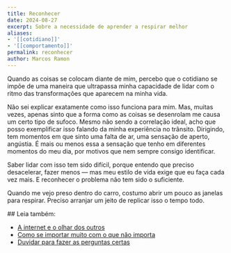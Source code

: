 ```yaml
---
title: Reconhecer
date: 2024-08-27
excerpt: Sobre a necessidade de aprender a respirar melhor
aliases:
- '[[cotidiano]]'
- '[[comportamento]]'
permalink: reconhecer
author: Marcos Ramon
---
```

Quando as coisas se colocam diante de mim, percebo que o cotidiano se impõe de uma maneira que ultrapassa minha capacidade de lidar com o ritmo das transformações que aparecem na minha vida.

Não sei explicar exatamente como isso funciona para mim. Mas, muitas vezes, apenas sinto que a forma como as coisas se desenrolam me causa um certo tipo de sufoco. Mesmo não sendo a correlação ideal, acho que posso exemplificar isso falando da minha experiência no trânsito. Dirigindo, tem momentos em que sinto uma falta de ar, uma sensação de aperto, angústia. É mais ou menos essa a sensação que tenho em diferentes momentos do meu dia, por motivos que nem sempre consigo identificar.

Saber lidar com isso tem sido difícil, porque entendo que preciso desacelerar, fazer menos — mas meu estilo de vida exige que eu faça cada vez mais. E reconhecer o problema não tem sido o suficiente. 

Quando me vejo preso dentro do carro, costumo abrir um pouco as janelas para respirar. Preciso arranjar um jeito de replicar isso o tempo todo.

<div class="leia-tambem" markdown="1">
## Leia também:

- <a href="/a-internet-e-o-olhar-dos-outros">A internet e o olhar dos outros</a>
- <a href="/como-se-importar-muito-com-o-que-nao-importa">Como se importar muito com o que não importa</a>
- <a href="/duvidar-para-fazer-as-perguntas-certas">Duvidar para fazer as perguntas certas</a>
</div>